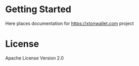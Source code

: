 # Getting Started

Here places documentation for https://xtonwallet.com project

# License
Apache License Version 2.0
